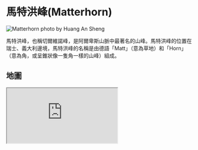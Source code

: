 # 馬特洪峰(Matterhorn)

![Matterhorn photo by Huang An Sheng](https://i.imgur.com/7udczKL.jpg)

馬特洪峰，也稱切爾維諾峰，是阿爾卑斯山脈中最著名的山峰。馬特洪峰的位置在瑞士、義大利邊境，馬特洪峰的名稱是由德語「Matt」（意為草地）和「Horn」（意為角，或呈錐狀像一隻角一樣的山峰）組成。

## 地圖

<iframe src="https://www.google.com/maps/embed?pb=!1m18!1m12!1m3!1d177409.91155964238!2d7.57702759912929!3d45.990632906998975!2m3!1f0!2f0!3f0!3m2!1i1024!2i768!4f13.1!3m3!1m2!1s0x478f3368cbb9ecd9%3A0x9826458cace55849!2sMatterhorn!5e0!3m2!1sen!2stw!4v1690739872000!5m2!1sen!2stw" allowfullscreen="" loading="lazy" referrerpolicy="no-referrer-when-downgrade"></iframe>
